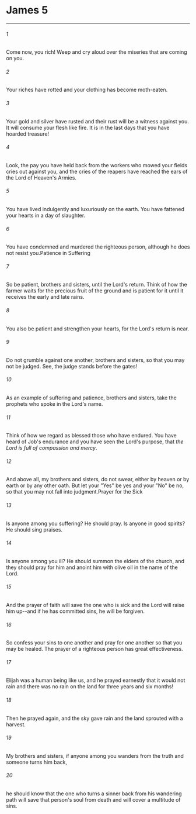 # James 5
***



###### 1 
Come now, you rich! Weep and cry aloud over the miseries that are coming on you. 

###### 2 
Your riches have rotted and your clothing has become moth-eaten. 

###### 3 
Your gold and silver have rusted and their rust will be a witness against you. It will consume your flesh like fire. It is in the last days that you have hoarded treasure! 

###### 4 
Look, the pay you have held back from the workers who mowed your fields cries out against you, and the cries of the reapers have reached the ears of the Lord of Heaven's Armies. 

###### 5 
You have lived indulgently and luxuriously on the earth. You have fattened your hearts in a day of slaughter. 

###### 6 
You have condemned and murdered the righteous person, although he does not resist you.Patience in Suffering 

###### 7 
So be patient, brothers and sisters, until the Lord's return. Think of how the farmer waits for the precious fruit of the ground and is patient for it until it receives the early and late rains. 

###### 8 
You also be patient and strengthen your hearts, for the Lord's return is near. 

###### 9 
Do not grumble against one another, brothers and sisters, so that you may not be judged. See, the judge stands before the gates! 

###### 10 
As an example of suffering and patience, brothers and sisters, take the prophets who spoke in the Lord's name. 

###### 11 
Think of how we regard as blessed those who have endured. You have heard of Job's endurance and you have seen the Lord's purpose, that _the Lord is full of compassion and mercy_. 

###### 12 
And above all, my brothers and sisters, do not swear, either by heaven or by earth or by any other oath. But let your "Yes" be yes and your "No" be no, so that you may not fall into judgment.Prayer for the Sick 

###### 13 
Is anyone among you suffering? He should pray. Is anyone in good spirits? He should sing praises. 

###### 14 
Is anyone among you ill? He should summon the elders of the church, and they should pray for him and anoint him with olive oil in the name of the Lord. 

###### 15 
And the prayer of faith will save the one who is sick and the Lord will raise him up--and if he has committed sins, he will be forgiven. 

###### 16 
So confess your sins to one another and pray for one another so that you may be healed. The prayer of a righteous person has great effectiveness. 

###### 17 
Elijah was a human being like us, and he prayed earnestly that it would not rain and there was no rain on the land for three years and six months! 

###### 18 
Then he prayed again, and the sky gave rain and the land sprouted with a harvest. 

###### 19 
My brothers and sisters, if anyone among you wanders from the truth and someone turns him back, 

###### 20 
he should know that the one who turns a sinner back from his wandering path will save that person's soul from death and will cover a multitude of sins.
